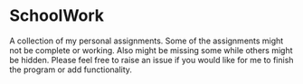 # SchoolWork
A collection of my personal assignments. Some of the assignments might not be complete or working. Also might be missing some while others might be hidden. Please feel free to raise an issue if you would like for me to finish the program or add functionality. 
